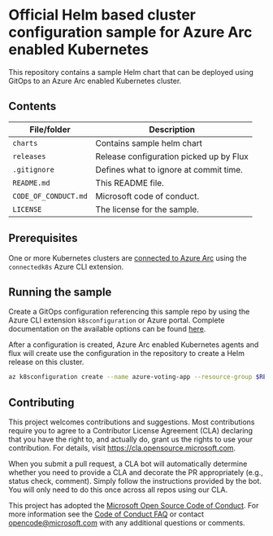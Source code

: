 # Official Helm based cluster configuration sample for Azure Arc enabled Kubernetes

This repository contains a sample Helm chart that can be deployed using GitOps to an Azure Arc enabled Kubernetes cluster.

## Contents

| File/folder          | Description                                |
|----------------------|--------------------------------------------|
| `charts`             | Contains sample helm chart                 |
| `releases`           | Release configuration picked up by Flux    |
| `.gitignore`         | Defines what to ignore at commit time.     |
| `README.md`          | This README file.                          |
| `CODE_OF_CONDUCT.md` | Microsoft code of conduct.                 |
| `LICENSE`            | The license for the sample.                |

## Prerequisites

One or more Kubernetes clusters are [connected to Azure Arc](https://docs.microsoft.com/en-in/azure/azure-arc/kubernetes/connect-cluster) using the `connectedk8s` Azure CLI extension.

## Running the sample

Create a GitOps configuration referencing this sample repo by using the Azure CLI extension `k8sconfiguration` or Azure portal. Complete documentation on the available options can be found [here](https://docs.microsoft.com/en-in/azure/azure-arc/kubernetes/use-gitops-connected-cluster).

After a configuration is created, Azure Arc enabled Kubernetes agents and flux will create use the configuration in the repository to create a Helm release on this cluster.

```bash
az k8sconfiguration create --name azure-voting-app --resource-group $RESOURCE_GROUP --cluster-name $CLUSTER_NAME --operator-instance-name flux --operator-namespace arc-k8s-demo --enable-helm-operator --helm-operator-version='0.6.0' --helm-operator-params='--set helm.versions=v3' --repository-url https://github.com/Azure/arc-helm-demo.git --operator-params='--git-readonly --git-path=releases' --scope namespace --cluster-type connectedClusters
```

## Contributing

This project welcomes contributions and suggestions.  Most contributions require you to agree to a
Contributor License Agreement (CLA) declaring that you have the right to, and actually do, grant us
the rights to use your contribution. For details, visit https://cla.opensource.microsoft.com.

When you submit a pull request, a CLA bot will automatically determine whether you need to provide
a CLA and decorate the PR appropriately (e.g., status check, comment). Simply follow the instructions
provided by the bot. You will only need to do this once across all repos using our CLA.

This project has adopted the [Microsoft Open Source Code of Conduct](https://opensource.microsoft.com/codeofconduct/).
For more information see the [Code of Conduct FAQ](https://opensource.microsoft.com/codeofconduct/faq/) or
contact [opencode@microsoft.com](mailto:opencode@microsoft.com) with any additional questions or comments.
